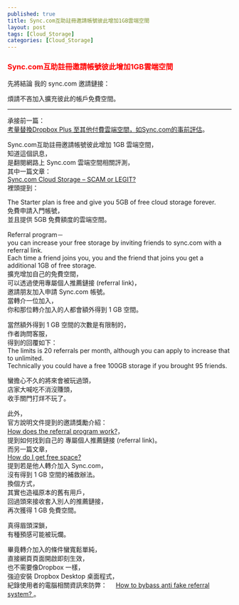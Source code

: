 ```yaml
---
published: true
title: Sync.com互助註冊邀請帳號彼此增加1GB雲端空間
layout: post
tags: [Cloud_Storage]
categories: [Cloud_Storage]
---
```


### <font color="red">Sync.com互助註冊邀請帳號彼此增加1GB雲端空間</font>    
    
先將結論
我的 sync.com 邀請鏈接：


煩請不吝加入擴充彼此的帳戶免費空間。

----

承接前一篇：    
[考量替換Dropbox Plus 至其他付費雲端空間，如Sync.com的事前評估][1]。   
    
Sync.com互助註冊邀請帳號彼此增加 1GB 雲端空間，    
知道這個訊息，   
是翻閱網路上 Sync.com 雲端空間相關評測，   
其中一篇文章：   
[Sync.com Cloud Storage – SCAM or LEGIT? ][2]   
裡頭提到：   
    
The Starter plan is free and give you 5GB of free cloud storage forever.    
免費申請入門帳號，   
並且提供 5GB 免費額度的雲端空間。   
    
Referral program－   
you can increase your free storage by inviting friends to sync.com with a referral link.    
Each time a friend joins you, you and the friend that joins you get a additional 1GB of free storage.   
擴充增加自己的免費空間，    
可以透過使用專屬個人推薦鏈接 (referral link)，       
邀請朋友加入申請 Sync.com 帳號。       
當轉介一位加入，      
你和那位轉介加入的人都會額外得到 1 GB 空間。     
    
當然額外得到 1 GB 空間的次數是有限制的，       
作者詢問客服，       
得到的回覆如下：    
The limits is 20 referrals per month, although you can apply to increase that to unlimited.   
Technically you could have a free 100GB storage if you brought 95 friends.    
    
蠻擔心不久的將來會被玩過頭，    
店家大喊吃不消沒賺頭，    
收手關門打烊不玩了。    
    
此外，   
官方說明文件提到的邀請獎勵介紹：    
[How does the referral program work?][3]，   
提到如何找到自己的 專屬個人推薦鏈接 (referral link)。   
而另一篇文章，   
[How do I get free space?][4]   
提到若是他人轉介加入 Sync.com，    
沒有得到 1 GB 空間的補救辦法。    
換個方式，   
其實也造福原本的舊有用戶，   
回過頭來接收套入別人的推薦鏈接，    
再次獲得  1 GB 免費空間。    
    
真得眉頭深鎖，       
有種預感可能被玩爛。        
    
畢竟轉介加入的條件蠻寬鬆單純，   
直接網頁頁面開啟即刻生效，   
也不需要像Dropbox 一樣，    
強迫安裝 Dropbox Desktop  桌面程式，   
紀錄使用者的電腦相關資訊來防弊：    
[How to bybass anti fake referral system? ][5]。      

[1]:  https://shengshampoo.github.io/cloud_storage/2017/11/01/perhaps-byebye-dropboxplus-replace-synccom-pro.html
[2]:  https://cloudstorageinfo.org/sync-com-scam-or-legit-review
[3]:  https://www.sync.com/help/how-does-the-referral-program-work/
[4]:  https://www.sync.com/help/how-do-i-get-free-space/
[5]:  https://www.reddit.com/r/dropbox/comments/59k2fw/how_to_bybass_anti_fake_referral_system/
